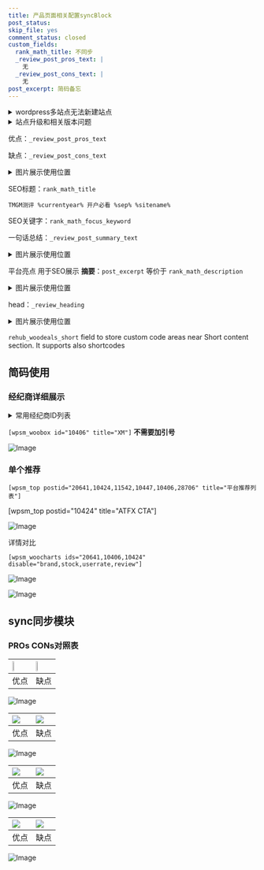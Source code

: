 ```yaml
---
title: 产品页面相关配置syncBlock
post_status: 
skip_file: yes
comment_status: closed
custom_fields:
  rank_math_title: 不同步
  _review_post_pros_text: |
    无
  _review_post_cons_text: |
    无
post_excerpt: 简码备忘
---
```

<details><summary>wordpress多站点无法新建站点</summary>

<li>和报错需要清理cookies一样的原因</li>
<li>wp-config.php里面<code>define( 'SUBDOMAIN_INSTALL', false );//子域名安装</code></li>
<li>新建子站点是用<code>define( 'SUBDOMAIN_INSTALL', true);//子域名安装</code> 完成以后，改成<code>false</code></li>
</details>

<details><summary>站点升级和相关版本问题</summary>

<p>wordpress：5.9.9
woocommerce：7.5.1
出现问题的地方：主题选项里面>><strong>Product layout >>compact style</strong></p>
<p>如何出现没有用过的字段 导致无法保存。先导出配置 然后进行修改，后面再次恢复即可。</p>
<p>出现部分字段无法显示时，需要返回默认布局后，对产品进行保存就好了。</p>
<p></p>
</details>

优点：`_review_post_pros_text`

缺点：`_review_post_cons_text`

<details><summary>图片展示使用位置</summary>

<img src="https://prod-files-secure.s3.us-west-2.amazonaws.com/39ed1227-6d7d-4570-be36-9ccd4a2c4241/f51d3d83-55d4-4bdf-9604-f37ec77ab556/Untitled.png?X-Amz-Algorithm=AWS4-HMAC-SHA256&X-Amz-Content-Sha256=UNSIGNED-PAYLOAD&X-Amz-Credential=ASIAZI2LB4662RZEVR6Y%2F20250224%2Fus-west-2%2Fs3%2Faws4_request&X-Amz-Date=20250224T105520Z&X-Amz-Expires=3600&X-Amz-Security-Token=IQoJb3JpZ2luX2VjEPL%2F%2F%2F%2F%2F%2F%2F%2F%2F%2FwEaCXVzLXdlc3QtMiJGMEQCIBJkgP4E%2BSFckSyiXi1%2F0pM8wjgceHEPqmqDXI9tX%2FOLAiARbuZo9FwCEovo7XHU4Y3Xx79s3Vscoow4fOALrRKkZyr%2FAwgrEAAaDDYzNzQyMzE4MzgwNSIMNzzfwHUsjVG0ebVOKtwDSOMIcwSuGi%2Fjz%2B401oftQ%2F4U7qa4px7sOSXx3jxQC0ecSO6asC3WSXqg%2B5%2BNAnmMasLMxo0D1bBUmRV2SfYbECY%2BTG%2BUQL6EOZDJCfMi9z3IoM%2BURk27bBxJSAFIA1ADabwrrF5q0I2T5nK3Lh4nHsdHRjciyLmbwEytWFr62gnOorPRdoWqq7a80djsK0sJ%2F4kzqMz08GtBzEuu5WyOuv16vEZ8UPqhF9fJmbw9xhb%2BU7RWW4YvbtakYdCpqX61UMzNeSIPmCtuZ7AQC5tk0EP2D1e%2F4jg2atZRgYfbaQqsCJQhXU5FdTzUzgYeQ7yVouXH5Iy23fIOtIGlILDAwZoxGFO7aHbdBQC9cQkR6nE9vqYSZ0cNAB%2Fcg6xv%2FjFNkLmC7PGVnd5WQmMBgRK%2Frd9kw8mxHZdCzo7B2ABFyGvdzMTcdDEEMDXClS8EVFn4eTr5aetgYULybIirFasEFLEeDlt%2F2%2FE6RZ9f%2B7VlqivQGxX9H9d%2FnOHETD84b2uG4f29ZxcRw%2F%2FokpkYGcVzLRoggqNLSkMzQhdB2QPP%2BSR0Aje7JlDuVFdO9u6VU0Nld7s0Qwx%2FBE%2Fw2Ye1Apo98Bejgxtcxndj8mgj%2FJKMewyJmnAR9pyNRqWDGewwyorxvQY6pgGUipWvM0tYpYQCXEANtYnom0NZqKBRGf49T8p0oZRiOcSMQGICZjsV75R3CxYqSLRNyxSp7rSYDnFgwhqjhwYz2ATeVS7zBxBNgr7%2Fhdqr8HUnaFiBtQoq65SA6iRFxoye%2FyOo9m6cvsPM0Es8N7FRd%2FBxB1vCe3x2YyWeu6RG2bN9EMTPyERLa1NaTK1Cxqq5SeoPTpM03XSO8j5J5lu44SG7VwWE&X-Amz-Signature=8365b12478311f3d6bc4a4420036e4d721c4be3b408459c818d5bf336cf76e48&X-Amz-SignedHeaders=host&x-id=GetObject" alt="Image">
</details>

SEO标题：`rank_math_title`

`TMGM测评 %currentyear% 开户必看 %sep% %sitename%`

SEO关键字：`rank_math_focus_keyword`

一句话总结：`_review_post_summary_text`

<details><summary>图片展示使用位置</summary>

<img src="https://prod-files-secure.s3.us-west-2.amazonaws.com/39ed1227-6d7d-4570-be36-9ccd4a2c4241/4b96a922-296c-4f4e-8630-d1c870cbce01/Untitled.png?X-Amz-Algorithm=AWS4-HMAC-SHA256&X-Amz-Content-Sha256=UNSIGNED-PAYLOAD&X-Amz-Credential=ASIAZI2LB466UXAJWO4C%2F20250224%2Fus-west-2%2Fs3%2Faws4_request&X-Amz-Date=20250224T105520Z&X-Amz-Expires=3600&X-Amz-Security-Token=IQoJb3JpZ2luX2VjEPL%2F%2F%2F%2F%2F%2F%2F%2F%2F%2FwEaCXVzLXdlc3QtMiJGMEQCIBzdB123Monwlq9D0SXPaOHwnn9TU75Ia0Bqm7QsrVgHAiAl5y6420sJWLLRGgg4kl0ZiM0xphGyrMYbK173pFX82yr%2FAwgrEAAaDDYzNzQyMzE4MzgwNSIMV2HLoZ0DmR7L5KlFKtwDEQzynXkcWGOYOtALehJhTQ5bf%2Fv%2BSyvt%2BrnXpSTSIlJgvXX4HRJppEm4twYzVzcWmIW3GXczSNlKnRAov6EbN9LHnIgpaB32jzcIQFtLgatqmCypenyvFYvF7C0cnNDbSkJzsBBPDdVkNw98UhT%2F%2FHf7h8nMkwebuSIv6dWqYbDDEl7u9BcfOzeOoAH2dXYWrSmzgGjCU2BquuABkDGW9Huza6w5cOPZ88mXZ5fh%2FQEdGeTOPTmPDnGtaLYg%2BPamqDr0GR3%2Bpq%2BjnCSvRXvR9%2FzkrUlp59JxPGICP%2B%2B5YJ2RacxaVYUqulJVqcL8K99oswBsuelvvhtLPCYEf15bYP%2BmFLqOYNH3ENUFDDvldd9lBm3B%2F%2F3bEFetg2VHMXDqXdb%2FdjAoNe8Tx33Hoh2EonJqE2k40n9wb1vY3%2FcsBT7HcsNpW4uFJXRQSiwUMsCZdPcHSaJZwQBiZJ7PQCjn2K%2FDmoNxqslmggigUilpz68QASHoF%2BtFbhcaYl0kQWRWbkgRf5LNx6JJbdD9aet2QV6yCugDaEZEC7k7Ren%2BYsKsR9jBTCr8twdVV6ALBhtRqsvHJ3kIKPv747yC7jI9h11I1axxULJE6izu8F%2F1X6A3A6Z5V7IJOAjqMfAw3orxvQY6pgGuhXLk9YIhEdFWwmz8Lvg%2FwWgtgGHqompWrRPolCIw0RUJ%2FidAP1W48%2Ban7KysO6RFhYt1oIY26pcGtzjXEfiuuVI0XBBCUGFh0%2By0DU0VKax0qM7fBIvqw%2BNjeA39IXEU%2B97ZrQkSR9aInNUTGt65tpJSQD6921RM3RQC52Ee10ORf9cyQXIKsW%2BwGbF22w4ACH0U4OkctKBjRqfKK5TaL%2B92Myf3&X-Amz-Signature=e3942b3aee06fae3841dbc1934f2b2853aadda6f07fdc6906a1cf6f367b78419&X-Amz-SignedHeaders=host&x-id=GetObject" alt="Image">
</details>

平台亮点 用于SEO展示 **摘要**：`post_excerpt`  等价于 `rank_math_description`

<details><summary>图片展示使用位置</summary>

<img src="https://prod-files-secure.s3.us-west-2.amazonaws.com/39ed1227-6d7d-4570-be36-9ccd4a2c4241/1ee11f63-b60a-4dfe-a7a7-d58ff23b5d88/Untitled.png?X-Amz-Algorithm=AWS4-HMAC-SHA256&X-Amz-Content-Sha256=UNSIGNED-PAYLOAD&X-Amz-Credential=ASIAZI2LB466TPJJZDFU%2F20250224%2Fus-west-2%2Fs3%2Faws4_request&X-Amz-Date=20250224T105522Z&X-Amz-Expires=3600&X-Amz-Security-Token=IQoJb3JpZ2luX2VjEPL%2F%2F%2F%2F%2F%2F%2F%2F%2F%2FwEaCXVzLXdlc3QtMiJHMEUCIHGnZTJpT3mZHVyeSVJ0A0lhEAC739Akdhzb22Ud1Et8AiEAzMPaWSMRi%2Fe5quKPxFprDFP6x0ou0PyPmkQA29NSKtwq%2FwMIKxAAGgw2Mzc0MjMxODM4MDUiDJU9OnzqQ3Gr0oHdiCrcA%2FAOSoBAEX7pi%2BH6X5hQJKPrCQ5lU0KxsyFox6NNs7%2FgYlk6DYdlKVziJKH%2BZ01ikdhSTCa9h9%2By7SBYL0lcqT6oNtaGL%2BPd%2BHPq8OZZSf4e6c0PmHWudIQTVLQZ77rE8c%2B8unYmfRuBxU0pMx8nBk7ivd1cPd3%2FQhykZDUGrRKRC6cwAHu88n1J1oeuQ78RcPsDTX1OUm9JCpjy%2F29qae60%2FKoA7wQczTbeBf7RsatV7wtvq71%2B3Jc1UXhKa%2F%2F50FQMCrnajGWjHiuj%2BrLgjNlc75hEZ6L0H5V80iMsTzusbdjrS%2FEc29KTCxRUTlWaPQwORcTDr8zJM5ddmcjCuJmOCdMWoDF0l88xe2CFg38LPt4jum1FoQQZZRMwQzMav%2BQmyz9%2BnH9p3oS7Hcv4xXxkXif9zliq4RgY3bN0%2BoGZm%2F6U0BULJG6xZ4CA8WJ4MH%2FbOA8hrjMjSvcC4kucHE4Pcxm9I4SQZgFodAMjp2BH76PucBcPZhnkJMOesTTnth2%2FM35CKh8vcuE3Ux%2Fq1bTSNBDg9sUCaGGvb9f%2FAIi6Tkxmi5%2FHbz5%2BQdify1gzogMfJCKNrOOmI7JrD1ulRsNKntswZYI4NNErTtKC0TZiz2gdaUhkrhnIY4I3MMCL8b0GOqUBxgmB6MGu7x6sqqDyH%2F8lcZgqWGPZzreQcxPsmZirQ3aYFZP9C%2BXL5%2FEes33hUdD8xGzRZ%2FR2D%2BDQH4Uh8a3zT5Mo4Mxu0gMZ%2BmBhvJ2kxKP%2B3FHcdkEhmhLXcPMi4xK7nRMw%2F16syDPCSH40RpNIXxYsGKcxNTbpC8x%2B3bBxFYkMJ9tWq25c%2BBXhBH8UfHFRmayAeFnNasYLmrC%2BWRM8ISj000z6&X-Amz-Signature=939267380fa98b1dae75b3425b42e111b11bdd91da929b8d194d9b71f78ecf44&X-Amz-SignedHeaders=host&x-id=GetObject" alt="Image">
<img src="https://prod-files-secure.s3.us-west-2.amazonaws.com/39ed1227-6d7d-4570-be36-9ccd4a2c4241/ad4118b5-78d8-4fbe-801e-3b29b5d99c01/Untitled.png?X-Amz-Algorithm=AWS4-HMAC-SHA256&X-Amz-Content-Sha256=UNSIGNED-PAYLOAD&X-Amz-Credential=ASIAZI2LB466TPJJZDFU%2F20250224%2Fus-west-2%2Fs3%2Faws4_request&X-Amz-Date=20250224T105522Z&X-Amz-Expires=3600&X-Amz-Security-Token=IQoJb3JpZ2luX2VjEPL%2F%2F%2F%2F%2F%2F%2F%2F%2F%2FwEaCXVzLXdlc3QtMiJHMEUCIHGnZTJpT3mZHVyeSVJ0A0lhEAC739Akdhzb22Ud1Et8AiEAzMPaWSMRi%2Fe5quKPxFprDFP6x0ou0PyPmkQA29NSKtwq%2FwMIKxAAGgw2Mzc0MjMxODM4MDUiDJU9OnzqQ3Gr0oHdiCrcA%2FAOSoBAEX7pi%2BH6X5hQJKPrCQ5lU0KxsyFox6NNs7%2FgYlk6DYdlKVziJKH%2BZ01ikdhSTCa9h9%2By7SBYL0lcqT6oNtaGL%2BPd%2BHPq8OZZSf4e6c0PmHWudIQTVLQZ77rE8c%2B8unYmfRuBxU0pMx8nBk7ivd1cPd3%2FQhykZDUGrRKRC6cwAHu88n1J1oeuQ78RcPsDTX1OUm9JCpjy%2F29qae60%2FKoA7wQczTbeBf7RsatV7wtvq71%2B3Jc1UXhKa%2F%2F50FQMCrnajGWjHiuj%2BrLgjNlc75hEZ6L0H5V80iMsTzusbdjrS%2FEc29KTCxRUTlWaPQwORcTDr8zJM5ddmcjCuJmOCdMWoDF0l88xe2CFg38LPt4jum1FoQQZZRMwQzMav%2BQmyz9%2BnH9p3oS7Hcv4xXxkXif9zliq4RgY3bN0%2BoGZm%2F6U0BULJG6xZ4CA8WJ4MH%2FbOA8hrjMjSvcC4kucHE4Pcxm9I4SQZgFodAMjp2BH76PucBcPZhnkJMOesTTnth2%2FM35CKh8vcuE3Ux%2Fq1bTSNBDg9sUCaGGvb9f%2FAIi6Tkxmi5%2FHbz5%2BQdify1gzogMfJCKNrOOmI7JrD1ulRsNKntswZYI4NNErTtKC0TZiz2gdaUhkrhnIY4I3MMCL8b0GOqUBxgmB6MGu7x6sqqDyH%2F8lcZgqWGPZzreQcxPsmZirQ3aYFZP9C%2BXL5%2FEes33hUdD8xGzRZ%2FR2D%2BDQH4Uh8a3zT5Mo4Mxu0gMZ%2BmBhvJ2kxKP%2B3FHcdkEhmhLXcPMi4xK7nRMw%2F16syDPCSH40RpNIXxYsGKcxNTbpC8x%2B3bBxFYkMJ9tWq25c%2BBXhBH8UfHFRmayAeFnNasYLmrC%2BWRM8ISj000z6&X-Amz-Signature=5c2ef9dd8ddff456605cd252d63a68f25bab883987505ea8d4a9c5400c909aaf&X-Amz-SignedHeaders=host&x-id=GetObject" alt="Image">
<img src="https://prod-files-secure.s3.us-west-2.amazonaws.com/39ed1227-6d7d-4570-be36-9ccd4a2c4241/a38cf7c9-a79c-4b64-9e94-13589fe0758b/Untitled.png?X-Amz-Algorithm=AWS4-HMAC-SHA256&X-Amz-Content-Sha256=UNSIGNED-PAYLOAD&X-Amz-Credential=ASIAZI2LB466TPJJZDFU%2F20250224%2Fus-west-2%2Fs3%2Faws4_request&X-Amz-Date=20250224T105522Z&X-Amz-Expires=3600&X-Amz-Security-Token=IQoJb3JpZ2luX2VjEPL%2F%2F%2F%2F%2F%2F%2F%2F%2F%2FwEaCXVzLXdlc3QtMiJHMEUCIHGnZTJpT3mZHVyeSVJ0A0lhEAC739Akdhzb22Ud1Et8AiEAzMPaWSMRi%2Fe5quKPxFprDFP6x0ou0PyPmkQA29NSKtwq%2FwMIKxAAGgw2Mzc0MjMxODM4MDUiDJU9OnzqQ3Gr0oHdiCrcA%2FAOSoBAEX7pi%2BH6X5hQJKPrCQ5lU0KxsyFox6NNs7%2FgYlk6DYdlKVziJKH%2BZ01ikdhSTCa9h9%2By7SBYL0lcqT6oNtaGL%2BPd%2BHPq8OZZSf4e6c0PmHWudIQTVLQZ77rE8c%2B8unYmfRuBxU0pMx8nBk7ivd1cPd3%2FQhykZDUGrRKRC6cwAHu88n1J1oeuQ78RcPsDTX1OUm9JCpjy%2F29qae60%2FKoA7wQczTbeBf7RsatV7wtvq71%2B3Jc1UXhKa%2F%2F50FQMCrnajGWjHiuj%2BrLgjNlc75hEZ6L0H5V80iMsTzusbdjrS%2FEc29KTCxRUTlWaPQwORcTDr8zJM5ddmcjCuJmOCdMWoDF0l88xe2CFg38LPt4jum1FoQQZZRMwQzMav%2BQmyz9%2BnH9p3oS7Hcv4xXxkXif9zliq4RgY3bN0%2BoGZm%2F6U0BULJG6xZ4CA8WJ4MH%2FbOA8hrjMjSvcC4kucHE4Pcxm9I4SQZgFodAMjp2BH76PucBcPZhnkJMOesTTnth2%2FM35CKh8vcuE3Ux%2Fq1bTSNBDg9sUCaGGvb9f%2FAIi6Tkxmi5%2FHbz5%2BQdify1gzogMfJCKNrOOmI7JrD1ulRsNKntswZYI4NNErTtKC0TZiz2gdaUhkrhnIY4I3MMCL8b0GOqUBxgmB6MGu7x6sqqDyH%2F8lcZgqWGPZzreQcxPsmZirQ3aYFZP9C%2BXL5%2FEes33hUdD8xGzRZ%2FR2D%2BDQH4Uh8a3zT5Mo4Mxu0gMZ%2BmBhvJ2kxKP%2B3FHcdkEhmhLXcPMi4xK7nRMw%2F16syDPCSH40RpNIXxYsGKcxNTbpC8x%2B3bBxFYkMJ9tWq25c%2BBXhBH8UfHFRmayAeFnNasYLmrC%2BWRM8ISj000z6&X-Amz-Signature=2691af415b7470df486cf4051918e2afc6639dbb5af5b4774617f747c493956c&X-Amz-SignedHeaders=host&x-id=GetObject" alt="Image">
<img src="https://prod-files-secure.s3.us-west-2.amazonaws.com/39ed1227-6d7d-4570-be36-9ccd4a2c4241/7da6fc1e-d2ac-42ae-8c75-cb5749aa18f6/Untitled.png?X-Amz-Algorithm=AWS4-HMAC-SHA256&X-Amz-Content-Sha256=UNSIGNED-PAYLOAD&X-Amz-Credential=ASIAZI2LB466TPJJZDFU%2F20250224%2Fus-west-2%2Fs3%2Faws4_request&X-Amz-Date=20250224T105522Z&X-Amz-Expires=3600&X-Amz-Security-Token=IQoJb3JpZ2luX2VjEPL%2F%2F%2F%2F%2F%2F%2F%2F%2F%2FwEaCXVzLXdlc3QtMiJHMEUCIHGnZTJpT3mZHVyeSVJ0A0lhEAC739Akdhzb22Ud1Et8AiEAzMPaWSMRi%2Fe5quKPxFprDFP6x0ou0PyPmkQA29NSKtwq%2FwMIKxAAGgw2Mzc0MjMxODM4MDUiDJU9OnzqQ3Gr0oHdiCrcA%2FAOSoBAEX7pi%2BH6X5hQJKPrCQ5lU0KxsyFox6NNs7%2FgYlk6DYdlKVziJKH%2BZ01ikdhSTCa9h9%2By7SBYL0lcqT6oNtaGL%2BPd%2BHPq8OZZSf4e6c0PmHWudIQTVLQZ77rE8c%2B8unYmfRuBxU0pMx8nBk7ivd1cPd3%2FQhykZDUGrRKRC6cwAHu88n1J1oeuQ78RcPsDTX1OUm9JCpjy%2F29qae60%2FKoA7wQczTbeBf7RsatV7wtvq71%2B3Jc1UXhKa%2F%2F50FQMCrnajGWjHiuj%2BrLgjNlc75hEZ6L0H5V80iMsTzusbdjrS%2FEc29KTCxRUTlWaPQwORcTDr8zJM5ddmcjCuJmOCdMWoDF0l88xe2CFg38LPt4jum1FoQQZZRMwQzMav%2BQmyz9%2BnH9p3oS7Hcv4xXxkXif9zliq4RgY3bN0%2BoGZm%2F6U0BULJG6xZ4CA8WJ4MH%2FbOA8hrjMjSvcC4kucHE4Pcxm9I4SQZgFodAMjp2BH76PucBcPZhnkJMOesTTnth2%2FM35CKh8vcuE3Ux%2Fq1bTSNBDg9sUCaGGvb9f%2FAIi6Tkxmi5%2FHbz5%2BQdify1gzogMfJCKNrOOmI7JrD1ulRsNKntswZYI4NNErTtKC0TZiz2gdaUhkrhnIY4I3MMCL8b0GOqUBxgmB6MGu7x6sqqDyH%2F8lcZgqWGPZzreQcxPsmZirQ3aYFZP9C%2BXL5%2FEes33hUdD8xGzRZ%2FR2D%2BDQH4Uh8a3zT5Mo4Mxu0gMZ%2BmBhvJ2kxKP%2B3FHcdkEhmhLXcPMi4xK7nRMw%2F16syDPCSH40RpNIXxYsGKcxNTbpC8x%2B3bBxFYkMJ9tWq25c%2BBXhBH8UfHFRmayAeFnNasYLmrC%2BWRM8ISj000z6&X-Amz-Signature=e2050d9fe313defc2bad0bb453d817fdcd589d8ac44f44078464e5948050bee1&X-Amz-SignedHeaders=host&x-id=GetObject" alt="Image">
<img src="https://prod-files-secure.s3.us-west-2.amazonaws.com/39ed1227-6d7d-4570-be36-9ccd4a2c4241/7e97f40a-eaee-47f5-b2f9-475f96808fa7/Untitled.png?X-Amz-Algorithm=AWS4-HMAC-SHA256&X-Amz-Content-Sha256=UNSIGNED-PAYLOAD&X-Amz-Credential=ASIAZI2LB466TPJJZDFU%2F20250224%2Fus-west-2%2Fs3%2Faws4_request&X-Amz-Date=20250224T105522Z&X-Amz-Expires=3600&X-Amz-Security-Token=IQoJb3JpZ2luX2VjEPL%2F%2F%2F%2F%2F%2F%2F%2F%2F%2FwEaCXVzLXdlc3QtMiJHMEUCIHGnZTJpT3mZHVyeSVJ0A0lhEAC739Akdhzb22Ud1Et8AiEAzMPaWSMRi%2Fe5quKPxFprDFP6x0ou0PyPmkQA29NSKtwq%2FwMIKxAAGgw2Mzc0MjMxODM4MDUiDJU9OnzqQ3Gr0oHdiCrcA%2FAOSoBAEX7pi%2BH6X5hQJKPrCQ5lU0KxsyFox6NNs7%2FgYlk6DYdlKVziJKH%2BZ01ikdhSTCa9h9%2By7SBYL0lcqT6oNtaGL%2BPd%2BHPq8OZZSf4e6c0PmHWudIQTVLQZ77rE8c%2B8unYmfRuBxU0pMx8nBk7ivd1cPd3%2FQhykZDUGrRKRC6cwAHu88n1J1oeuQ78RcPsDTX1OUm9JCpjy%2F29qae60%2FKoA7wQczTbeBf7RsatV7wtvq71%2B3Jc1UXhKa%2F%2F50FQMCrnajGWjHiuj%2BrLgjNlc75hEZ6L0H5V80iMsTzusbdjrS%2FEc29KTCxRUTlWaPQwORcTDr8zJM5ddmcjCuJmOCdMWoDF0l88xe2CFg38LPt4jum1FoQQZZRMwQzMav%2BQmyz9%2BnH9p3oS7Hcv4xXxkXif9zliq4RgY3bN0%2BoGZm%2F6U0BULJG6xZ4CA8WJ4MH%2FbOA8hrjMjSvcC4kucHE4Pcxm9I4SQZgFodAMjp2BH76PucBcPZhnkJMOesTTnth2%2FM35CKh8vcuE3Ux%2Fq1bTSNBDg9sUCaGGvb9f%2FAIi6Tkxmi5%2FHbz5%2BQdify1gzogMfJCKNrOOmI7JrD1ulRsNKntswZYI4NNErTtKC0TZiz2gdaUhkrhnIY4I3MMCL8b0GOqUBxgmB6MGu7x6sqqDyH%2F8lcZgqWGPZzreQcxPsmZirQ3aYFZP9C%2BXL5%2FEes33hUdD8xGzRZ%2FR2D%2BDQH4Uh8a3zT5Mo4Mxu0gMZ%2BmBhvJ2kxKP%2B3FHcdkEhmhLXcPMi4xK7nRMw%2F16syDPCSH40RpNIXxYsGKcxNTbpC8x%2B3bBxFYkMJ9tWq25c%2BBXhBH8UfHFRmayAeFnNasYLmrC%2BWRM8ISj000z6&X-Amz-Signature=ef4e34dd1a5eb9c03785af377fe680e1e81da253faa4e20568f83200c0c06b8f&X-Amz-SignedHeaders=host&x-id=GetObject" alt="Image">
</details>

head：`_review_heading`

<details><summary>图片展示使用位置</summary>

<img src="https://prod-files-secure.s3.us-west-2.amazonaws.com/39ed1227-6d7d-4570-be36-9ccd4a2c4241/3a4650ad-9887-415c-889a-edd51fa54f27/Untitled.png?X-Amz-Algorithm=AWS4-HMAC-SHA256&X-Amz-Content-Sha256=UNSIGNED-PAYLOAD&X-Amz-Credential=ASIAZI2LB466YRZK6T4S%2F20250224%2Fus-west-2%2Fs3%2Faws4_request&X-Amz-Date=20250224T105523Z&X-Amz-Expires=3600&X-Amz-Security-Token=IQoJb3JpZ2luX2VjEPL%2F%2F%2F%2F%2F%2F%2F%2F%2F%2FwEaCXVzLXdlc3QtMiJHMEUCIQCqWM7I0kphUP6sheeP1uYTv0STbTySBYVpjty8QZxFOwIgLKBId5U8IS92DKgu8P4byRsdsbwb7YxRVuzWlTsu%2FM8q%2FwMIKxAAGgw2Mzc0MjMxODM4MDUiDOtkCnJoQ90yooSNIircA7IkqtSDMAyChwLAAjUqlWsw9wMyu%2BBberUFvmN%2BnYQyc4AnmZl3J6Qu%2F7trQ5IPUTu7865p%2BjVsfRUuF%2Btz7nRS3dqMr3sJFpIbTrkyunZ0JMIjaQulhXhYNpleiwsbYixGq81ZpL%2FTTCy0nNIXUMO8UzDY0PhXKabY0t46KBTXXa4fFCQsCHYgsOS94BLLRMK4wxLkSnhrGyW2K5J7H4R6r%2F42p%2FRQT4NhSNMGC1cksdehGJBhhTVyRnmifN%2F%2BguOdV2%2Bu1ORVXiiBWI%2Bnx%2FkphEhSSRHmQHmsidaojnsapPUtEmJzc4brycQen9hTvTGq0Hj5Mm4t5etV0FwSnnEWFkqScGWLcOb0pAHx1%2FLpb5%2BOB%2B6oBC4HyFQyRcQe1UrhxD%2B04a37fMx%2BuZ3%2Bcscdta%2FzDi7scjt0NT%2FsV89ehrX%2BotRtWT%2Fsc6b2OwumDTAyNo44bVxrywdws5YvZS57K9PMKvgr8utyvC4YnAeTK38Ee2YAFGvZV7OkO%2Fe7FGMsXLZRBAX26LItE06axBjUBd2bKTFeVQ4p49RKm3rf3bks0C%2BcJn6QpZ9MnUVTBbaw2DFybr%2FTgwfSe0xoDNjFKEhRG2XwgGcUE0oQZr1PhzFr%2FYy4HJzrglPBML2K8b0GOqUBCt7O4cKL7YvO4uMQAfq7F3ikEogNeYj17OovnOzj4D4sytgiRoV5nmnkws1pZ%2FT%2FMUTf5az%2BHuQTO6QoXylJGLdYQ9fNKeYbH93YzC2Qh4vVvg6vMlmy2RWwr4EKzisj42B5RndJwvpdiNDunMQkKBLC6LtmjbIb7mqAmmLiZ386Ok4s6owH5rPhHLfXSwqBOctnxTUSkwoKMxqeqQfYAl5Zu1hZ&X-Amz-Signature=c46555b0d41eb22d553a7da47226a76fb0d16b2d3c5066d1911d9717df5ab370&X-Amz-SignedHeaders=host&x-id=GetObject" alt="Image">
</details>

`rehub_woodeals_short`	field to store custom code areas near Short content section. It supports also shortcodes



## 简码使用

### 经纪商详细展示

<details><summary>常用经纪商ID列表</summary>

<pre><code class="php">嘉盛 ===> 20641  [wpsm_woobox id="20641" title="嘉盛"]
易信easymarkets ===> 11542  [wpsm_woobox id="11542" title="易信easymarkets"]
ATFX外汇 ===> 10424  [wpsm_woobox id="10424" title="ATFX"]
XM ===> 10406  [wpsm_woobox id="10406" title="XM"]
TMGM ===> 29622  [wpsm_woobox id="29622" title="TMGM"]
HYCM ===> 10447  [wpsm_woobox id="10447" title="HYCM"]
fpmarkets澳福外汇 ===> 20639  [wpsm_woobox id="20639" title="fpmarkets澳福外汇"]</code></pre>
</details>

`[wpsm_woobox id="10406" title="XM"]` **不需要加引号**

![Image](https://prod-files-secure.s3.us-west-2.amazonaws.com/39ed1227-6d7d-4570-be36-9ccd4a2c4241/4f898f9d-0fa7-4e43-acd3-ac6bc7be575a/Untitled.png?X-Amz-Algorithm=AWS4-HMAC-SHA256&X-Amz-Content-Sha256=UNSIGNED-PAYLOAD&X-Amz-Credential=ASIAZI2LB4666NLXZ6CQ%2F20250224%2Fus-west-2%2Fs3%2Faws4_request&X-Amz-Date=20250224T105519Z&X-Amz-Expires=3600&X-Amz-Security-Token=IQoJb3JpZ2luX2VjEPL%2F%2F%2F%2F%2F%2F%2F%2F%2F%2FwEaCXVzLXdlc3QtMiJGMEQCIEB12pOClY7wEd6tzQv6kqSdCq5td3mC1m6x18jSAj3hAiAga630NRgOlqD4%2B0sVfOyNo2eNMl9VfIJRPCvT0qRiWyr%2FAwgrEAAaDDYzNzQyMzE4MzgwNSIMWPEujMvNDwAvyghgKtwDfVImK10GNZnDlyOcCk79qw3w4V%2Fyw0LFXe%2Ftnlspoby3wi4Sl6DRRyXa4yRY4qdl4Gna995uVKn60k5sQTBudPS9BI8Hcai22WU4v6y2B08rFSPDvGjVaXzEkW%2Be3Plwn6NqjXQfujGAiLG2DlLf7z5mvxosQ5k7iK4AJ4RwGM8dvJYBWguVLaS4ZTqv%2BkhP5n7nvNZS13Q5FpcuT9NnoO8OW8e%2Beo3YmA541WoUJ3nhPenQNt7jpTk66LxTICin9kKWvAa0p7gHu0vmmrRqAogjR7b54JniMyI2t1vbvu20tDx6qqtiCyrvs%2FjY9myvhaqiLmlhjy3DnJBBfZliWvxSVXvQO2DRpVYwseOytXkzZP5M7JEDEGsDJNBmCxGbsEmmWIAA6hbgnirGEDwmsqk6%2B5gd6kHEp8J0ag1FyHjVWUkov%2BDlmSFVpq1jP5i8QBNhjHrzF02FbZjTpbJZ9%2FexYjO8U72Sro059ABz%2B4F9T2MMxlIZ0K28bYxnvWrhJ6cHGpfjNynhuXvjjZEnZ51MSIddRwzfV129IlWMgcDH4DZ6EiUx9tkjoGkwcSZbZT3ZQHV%2FhCtcRXl3%2FQxvQHGAhmGl5yAfhtGRapAy9%2FdNa9EP%2Fp37hcm2Kacw8orxvQY6pgHy9%2Fzd7a6nRIUKL8dS7AVQJFu0ucqeAPOYrU0vdqoqtrYoTWNLtxStIAUpvitRZo7oyziGg%2FleV6HKl7Dbww2yuDVDnciwOTXsKiGuZTGdRjFPPbOOgJo7iz4P1wYDYX6rLqM0e6nwzBUKE735MW46xQkbYY6LwxjGAlWIaGvkjj1UV%2BQTWLklRuAvQ7Sf%2FRoL0lfWJ%2F8pyns%2Fy%2F369zFmN9IulDPG&X-Amz-Signature=f7361695a69544ea84d538c7638ff8eab802bcd17c8044da6b7f2107c7377f01&X-Amz-SignedHeaders=host&x-id=GetObject)

### 单个推荐
`[wpsm_top postid="20641,10424,11542,10447,10406,28706" title="平台推荐列表"]`

[wpsm_top postid="10424" title="ATFX CTA"]

![Image](https://prod-files-secure.s3.us-west-2.amazonaws.com/39ed1227-6d7d-4570-be36-9ccd4a2c4241/5ac620dc-51a8-48b6-b55d-91f47299193c/Untitled.png?X-Amz-Algorithm=AWS4-HMAC-SHA256&X-Amz-Content-Sha256=UNSIGNED-PAYLOAD&X-Amz-Credential=ASIAZI2LB4666NLXZ6CQ%2F20250224%2Fus-west-2%2Fs3%2Faws4_request&X-Amz-Date=20250224T105519Z&X-Amz-Expires=3600&X-Amz-Security-Token=IQoJb3JpZ2luX2VjEPL%2F%2F%2F%2F%2F%2F%2F%2F%2F%2FwEaCXVzLXdlc3QtMiJGMEQCIEB12pOClY7wEd6tzQv6kqSdCq5td3mC1m6x18jSAj3hAiAga630NRgOlqD4%2B0sVfOyNo2eNMl9VfIJRPCvT0qRiWyr%2FAwgrEAAaDDYzNzQyMzE4MzgwNSIMWPEujMvNDwAvyghgKtwDfVImK10GNZnDlyOcCk79qw3w4V%2Fyw0LFXe%2Ftnlspoby3wi4Sl6DRRyXa4yRY4qdl4Gna995uVKn60k5sQTBudPS9BI8Hcai22WU4v6y2B08rFSPDvGjVaXzEkW%2Be3Plwn6NqjXQfujGAiLG2DlLf7z5mvxosQ5k7iK4AJ4RwGM8dvJYBWguVLaS4ZTqv%2BkhP5n7nvNZS13Q5FpcuT9NnoO8OW8e%2Beo3YmA541WoUJ3nhPenQNt7jpTk66LxTICin9kKWvAa0p7gHu0vmmrRqAogjR7b54JniMyI2t1vbvu20tDx6qqtiCyrvs%2FjY9myvhaqiLmlhjy3DnJBBfZliWvxSVXvQO2DRpVYwseOytXkzZP5M7JEDEGsDJNBmCxGbsEmmWIAA6hbgnirGEDwmsqk6%2B5gd6kHEp8J0ag1FyHjVWUkov%2BDlmSFVpq1jP5i8QBNhjHrzF02FbZjTpbJZ9%2FexYjO8U72Sro059ABz%2B4F9T2MMxlIZ0K28bYxnvWrhJ6cHGpfjNynhuXvjjZEnZ51MSIddRwzfV129IlWMgcDH4DZ6EiUx9tkjoGkwcSZbZT3ZQHV%2FhCtcRXl3%2FQxvQHGAhmGl5yAfhtGRapAy9%2FdNa9EP%2Fp37hcm2Kacw8orxvQY6pgHy9%2Fzd7a6nRIUKL8dS7AVQJFu0ucqeAPOYrU0vdqoqtrYoTWNLtxStIAUpvitRZo7oyziGg%2FleV6HKl7Dbww2yuDVDnciwOTXsKiGuZTGdRjFPPbOOgJo7iz4P1wYDYX6rLqM0e6nwzBUKE735MW46xQkbYY6LwxjGAlWIaGvkjj1UV%2BQTWLklRuAvQ7Sf%2FRoL0lfWJ%2F8pyns%2Fy%2F369zFmN9IulDPG&X-Amz-Signature=bcc5833cd21202d46bcd65eeef2157f947b9cc1506f290a14e5fd5a33a11adad&X-Amz-SignedHeaders=host&x-id=GetObject)

详情对比

`[wpsm_woocharts ids="20641,10406,10424" disable="brand,stock,userrate,review"]`

![Image](https://prod-files-secure.s3.us-west-2.amazonaws.com/39ed1227-6d7d-4570-be36-9ccd4a2c4241/bf3ba45f-b9f3-4295-8aef-b4a495fd25f4/Untitled.png?X-Amz-Algorithm=AWS4-HMAC-SHA256&X-Amz-Content-Sha256=UNSIGNED-PAYLOAD&X-Amz-Credential=ASIAZI2LB4666NLXZ6CQ%2F20250224%2Fus-west-2%2Fs3%2Faws4_request&X-Amz-Date=20250224T105519Z&X-Amz-Expires=3600&X-Amz-Security-Token=IQoJb3JpZ2luX2VjEPL%2F%2F%2F%2F%2F%2F%2F%2F%2F%2FwEaCXVzLXdlc3QtMiJGMEQCIEB12pOClY7wEd6tzQv6kqSdCq5td3mC1m6x18jSAj3hAiAga630NRgOlqD4%2B0sVfOyNo2eNMl9VfIJRPCvT0qRiWyr%2FAwgrEAAaDDYzNzQyMzE4MzgwNSIMWPEujMvNDwAvyghgKtwDfVImK10GNZnDlyOcCk79qw3w4V%2Fyw0LFXe%2Ftnlspoby3wi4Sl6DRRyXa4yRY4qdl4Gna995uVKn60k5sQTBudPS9BI8Hcai22WU4v6y2B08rFSPDvGjVaXzEkW%2Be3Plwn6NqjXQfujGAiLG2DlLf7z5mvxosQ5k7iK4AJ4RwGM8dvJYBWguVLaS4ZTqv%2BkhP5n7nvNZS13Q5FpcuT9NnoO8OW8e%2Beo3YmA541WoUJ3nhPenQNt7jpTk66LxTICin9kKWvAa0p7gHu0vmmrRqAogjR7b54JniMyI2t1vbvu20tDx6qqtiCyrvs%2FjY9myvhaqiLmlhjy3DnJBBfZliWvxSVXvQO2DRpVYwseOytXkzZP5M7JEDEGsDJNBmCxGbsEmmWIAA6hbgnirGEDwmsqk6%2B5gd6kHEp8J0ag1FyHjVWUkov%2BDlmSFVpq1jP5i8QBNhjHrzF02FbZjTpbJZ9%2FexYjO8U72Sro059ABz%2B4F9T2MMxlIZ0K28bYxnvWrhJ6cHGpfjNynhuXvjjZEnZ51MSIddRwzfV129IlWMgcDH4DZ6EiUx9tkjoGkwcSZbZT3ZQHV%2FhCtcRXl3%2FQxvQHGAhmGl5yAfhtGRapAy9%2FdNa9EP%2Fp37hcm2Kacw8orxvQY6pgHy9%2Fzd7a6nRIUKL8dS7AVQJFu0ucqeAPOYrU0vdqoqtrYoTWNLtxStIAUpvitRZo7oyziGg%2FleV6HKl7Dbww2yuDVDnciwOTXsKiGuZTGdRjFPPbOOgJo7iz4P1wYDYX6rLqM0e6nwzBUKE735MW46xQkbYY6LwxjGAlWIaGvkjj1UV%2BQTWLklRuAvQ7Sf%2FRoL0lfWJ%2F8pyns%2Fy%2F369zFmN9IulDPG&X-Amz-Signature=cd254e227d48ec1202579edb9965308697868e1b0c9f36bf2e27185b0b1bc4b0&X-Amz-SignedHeaders=host&x-id=GetObject)

![Image](https://prod-files-secure.s3.us-west-2.amazonaws.com/39ed1227-6d7d-4570-be36-9ccd4a2c4241/30bc56ef-f383-4b48-9768-2ebc9e436ec0/Untitled.png?X-Amz-Algorithm=AWS4-HMAC-SHA256&X-Amz-Content-Sha256=UNSIGNED-PAYLOAD&X-Amz-Credential=ASIAZI2LB4666NLXZ6CQ%2F20250224%2Fus-west-2%2Fs3%2Faws4_request&X-Amz-Date=20250224T105519Z&X-Amz-Expires=3600&X-Amz-Security-Token=IQoJb3JpZ2luX2VjEPL%2F%2F%2F%2F%2F%2F%2F%2F%2F%2FwEaCXVzLXdlc3QtMiJGMEQCIEB12pOClY7wEd6tzQv6kqSdCq5td3mC1m6x18jSAj3hAiAga630NRgOlqD4%2B0sVfOyNo2eNMl9VfIJRPCvT0qRiWyr%2FAwgrEAAaDDYzNzQyMzE4MzgwNSIMWPEujMvNDwAvyghgKtwDfVImK10GNZnDlyOcCk79qw3w4V%2Fyw0LFXe%2Ftnlspoby3wi4Sl6DRRyXa4yRY4qdl4Gna995uVKn60k5sQTBudPS9BI8Hcai22WU4v6y2B08rFSPDvGjVaXzEkW%2Be3Plwn6NqjXQfujGAiLG2DlLf7z5mvxosQ5k7iK4AJ4RwGM8dvJYBWguVLaS4ZTqv%2BkhP5n7nvNZS13Q5FpcuT9NnoO8OW8e%2Beo3YmA541WoUJ3nhPenQNt7jpTk66LxTICin9kKWvAa0p7gHu0vmmrRqAogjR7b54JniMyI2t1vbvu20tDx6qqtiCyrvs%2FjY9myvhaqiLmlhjy3DnJBBfZliWvxSVXvQO2DRpVYwseOytXkzZP5M7JEDEGsDJNBmCxGbsEmmWIAA6hbgnirGEDwmsqk6%2B5gd6kHEp8J0ag1FyHjVWUkov%2BDlmSFVpq1jP5i8QBNhjHrzF02FbZjTpbJZ9%2FexYjO8U72Sro059ABz%2B4F9T2MMxlIZ0K28bYxnvWrhJ6cHGpfjNynhuXvjjZEnZ51MSIddRwzfV129IlWMgcDH4DZ6EiUx9tkjoGkwcSZbZT3ZQHV%2FhCtcRXl3%2FQxvQHGAhmGl5yAfhtGRapAy9%2FdNa9EP%2Fp37hcm2Kacw8orxvQY6pgHy9%2Fzd7a6nRIUKL8dS7AVQJFu0ucqeAPOYrU0vdqoqtrYoTWNLtxStIAUpvitRZo7oyziGg%2FleV6HKl7Dbww2yuDVDnciwOTXsKiGuZTGdRjFPPbOOgJo7iz4P1wYDYX6rLqM0e6nwzBUKE735MW46xQkbYY6LwxjGAlWIaGvkjj1UV%2BQTWLklRuAvQ7Sf%2FRoL0lfWJ%2F8pyns%2Fy%2F369zFmN9IulDPG&X-Amz-Signature=1941ef3bfa5c437b30474988410920c8ba007b86743ad20872a3031fb34e1e7a&X-Amz-SignedHeaders=host&x-id=GetObject)

## sync同步模块

### PROs CONs对照表

| <img src="https://cdn.ifttt.fun/gh/jarlin8/OSS@main/icons/customize/pros.svg" height="auto" width="37.3%"> | <img src="https://cdn.ifttt.fun/gh/jarlin8/OSS@main/icons/customize/cons.svg" height="auto" width="28.8%"> |
| :--- | :--- |
| 优点 | 缺点 |

![Image](https://prod-files-secure.s3.us-west-2.amazonaws.com/39ed1227-6d7d-4570-be36-9ccd4a2c4241/8742b755-dfb5-4004-9a5f-d6e561664bd8/Untitled.png?X-Amz-Algorithm=AWS4-HMAC-SHA256&X-Amz-Content-Sha256=UNSIGNED-PAYLOAD&X-Amz-Credential=ASIAZI2LB4666NLXZ6CQ%2F20250224%2Fus-west-2%2Fs3%2Faws4_request&X-Amz-Date=20250224T105519Z&X-Amz-Expires=3600&X-Amz-Security-Token=IQoJb3JpZ2luX2VjEPL%2F%2F%2F%2F%2F%2F%2F%2F%2F%2FwEaCXVzLXdlc3QtMiJGMEQCIEB12pOClY7wEd6tzQv6kqSdCq5td3mC1m6x18jSAj3hAiAga630NRgOlqD4%2B0sVfOyNo2eNMl9VfIJRPCvT0qRiWyr%2FAwgrEAAaDDYzNzQyMzE4MzgwNSIMWPEujMvNDwAvyghgKtwDfVImK10GNZnDlyOcCk79qw3w4V%2Fyw0LFXe%2Ftnlspoby3wi4Sl6DRRyXa4yRY4qdl4Gna995uVKn60k5sQTBudPS9BI8Hcai22WU4v6y2B08rFSPDvGjVaXzEkW%2Be3Plwn6NqjXQfujGAiLG2DlLf7z5mvxosQ5k7iK4AJ4RwGM8dvJYBWguVLaS4ZTqv%2BkhP5n7nvNZS13Q5FpcuT9NnoO8OW8e%2Beo3YmA541WoUJ3nhPenQNt7jpTk66LxTICin9kKWvAa0p7gHu0vmmrRqAogjR7b54JniMyI2t1vbvu20tDx6qqtiCyrvs%2FjY9myvhaqiLmlhjy3DnJBBfZliWvxSVXvQO2DRpVYwseOytXkzZP5M7JEDEGsDJNBmCxGbsEmmWIAA6hbgnirGEDwmsqk6%2B5gd6kHEp8J0ag1FyHjVWUkov%2BDlmSFVpq1jP5i8QBNhjHrzF02FbZjTpbJZ9%2FexYjO8U72Sro059ABz%2B4F9T2MMxlIZ0K28bYxnvWrhJ6cHGpfjNynhuXvjjZEnZ51MSIddRwzfV129IlWMgcDH4DZ6EiUx9tkjoGkwcSZbZT3ZQHV%2FhCtcRXl3%2FQxvQHGAhmGl5yAfhtGRapAy9%2FdNa9EP%2Fp37hcm2Kacw8orxvQY6pgHy9%2Fzd7a6nRIUKL8dS7AVQJFu0ucqeAPOYrU0vdqoqtrYoTWNLtxStIAUpvitRZo7oyziGg%2FleV6HKl7Dbww2yuDVDnciwOTXsKiGuZTGdRjFPPbOOgJo7iz4P1wYDYX6rLqM0e6nwzBUKE735MW46xQkbYY6LwxjGAlWIaGvkjj1UV%2BQTWLklRuAvQ7Sf%2FRoL0lfWJ%2F8pyns%2Fy%2F369zFmN9IulDPG&X-Amz-Signature=3b0c7623596029137930427caeb6a06983da15e2727945ba5087be84e4639114&X-Amz-SignedHeaders=host&x-id=GetObject)

| <img src="https://cdn.ifttt.fun/gh/jarlin8/OSS@main/icons/customize/pros1.svg" height="auto"> | <img src="https://cdn.ifttt.fun/gh/jarlin8/OSS@main/icons/customize/cons1.svg" height="auto"> |
| :--- | :--- |
| 优点 | 缺点 |

![Image](https://prod-files-secure.s3.us-west-2.amazonaws.com/39ed1227-6d7d-4570-be36-9ccd4a2c4241/806358f8-c9c4-4e17-bb35-c6c76a5397a5/Untitled.png?X-Amz-Algorithm=AWS4-HMAC-SHA256&X-Amz-Content-Sha256=UNSIGNED-PAYLOAD&X-Amz-Credential=ASIAZI2LB4666NLXZ6CQ%2F20250224%2Fus-west-2%2Fs3%2Faws4_request&X-Amz-Date=20250224T105519Z&X-Amz-Expires=3600&X-Amz-Security-Token=IQoJb3JpZ2luX2VjEPL%2F%2F%2F%2F%2F%2F%2F%2F%2F%2FwEaCXVzLXdlc3QtMiJGMEQCIEB12pOClY7wEd6tzQv6kqSdCq5td3mC1m6x18jSAj3hAiAga630NRgOlqD4%2B0sVfOyNo2eNMl9VfIJRPCvT0qRiWyr%2FAwgrEAAaDDYzNzQyMzE4MzgwNSIMWPEujMvNDwAvyghgKtwDfVImK10GNZnDlyOcCk79qw3w4V%2Fyw0LFXe%2Ftnlspoby3wi4Sl6DRRyXa4yRY4qdl4Gna995uVKn60k5sQTBudPS9BI8Hcai22WU4v6y2B08rFSPDvGjVaXzEkW%2Be3Plwn6NqjXQfujGAiLG2DlLf7z5mvxosQ5k7iK4AJ4RwGM8dvJYBWguVLaS4ZTqv%2BkhP5n7nvNZS13Q5FpcuT9NnoO8OW8e%2Beo3YmA541WoUJ3nhPenQNt7jpTk66LxTICin9kKWvAa0p7gHu0vmmrRqAogjR7b54JniMyI2t1vbvu20tDx6qqtiCyrvs%2FjY9myvhaqiLmlhjy3DnJBBfZliWvxSVXvQO2DRpVYwseOytXkzZP5M7JEDEGsDJNBmCxGbsEmmWIAA6hbgnirGEDwmsqk6%2B5gd6kHEp8J0ag1FyHjVWUkov%2BDlmSFVpq1jP5i8QBNhjHrzF02FbZjTpbJZ9%2FexYjO8U72Sro059ABz%2B4F9T2MMxlIZ0K28bYxnvWrhJ6cHGpfjNynhuXvjjZEnZ51MSIddRwzfV129IlWMgcDH4DZ6EiUx9tkjoGkwcSZbZT3ZQHV%2FhCtcRXl3%2FQxvQHGAhmGl5yAfhtGRapAy9%2FdNa9EP%2Fp37hcm2Kacw8orxvQY6pgHy9%2Fzd7a6nRIUKL8dS7AVQJFu0ucqeAPOYrU0vdqoqtrYoTWNLtxStIAUpvitRZo7oyziGg%2FleV6HKl7Dbww2yuDVDnciwOTXsKiGuZTGdRjFPPbOOgJo7iz4P1wYDYX6rLqM0e6nwzBUKE735MW46xQkbYY6LwxjGAlWIaGvkjj1UV%2BQTWLklRuAvQ7Sf%2FRoL0lfWJ%2F8pyns%2Fy%2F369zFmN9IulDPG&X-Amz-Signature=a92261e2e2705ade97d470d4ff82c373a6c87aef271405212774c03a44f11ca0&X-Amz-SignedHeaders=host&x-id=GetObject)

| <img src="https://cdn.ifttt.fun/gh/jarlin8/OSS@main/icons/customize/pros2.svg" height="auto"> | <img src="https://cdn.ifttt.fun/gh/jarlin8/OSS@main/icons/customize/cons2.svg" height="auto"> |
| :--- | :--- |
| 优点 | 缺点 |

![Image](https://prod-files-secure.s3.us-west-2.amazonaws.com/39ed1227-6d7d-4570-be36-9ccd4a2c4241/a9245ec9-70dd-4005-b534-0d54315fc5f3/Untitled.png?X-Amz-Algorithm=AWS4-HMAC-SHA256&X-Amz-Content-Sha256=UNSIGNED-PAYLOAD&X-Amz-Credential=ASIAZI2LB4666NLXZ6CQ%2F20250224%2Fus-west-2%2Fs3%2Faws4_request&X-Amz-Date=20250224T105519Z&X-Amz-Expires=3600&X-Amz-Security-Token=IQoJb3JpZ2luX2VjEPL%2F%2F%2F%2F%2F%2F%2F%2F%2F%2FwEaCXVzLXdlc3QtMiJGMEQCIEB12pOClY7wEd6tzQv6kqSdCq5td3mC1m6x18jSAj3hAiAga630NRgOlqD4%2B0sVfOyNo2eNMl9VfIJRPCvT0qRiWyr%2FAwgrEAAaDDYzNzQyMzE4MzgwNSIMWPEujMvNDwAvyghgKtwDfVImK10GNZnDlyOcCk79qw3w4V%2Fyw0LFXe%2Ftnlspoby3wi4Sl6DRRyXa4yRY4qdl4Gna995uVKn60k5sQTBudPS9BI8Hcai22WU4v6y2B08rFSPDvGjVaXzEkW%2Be3Plwn6NqjXQfujGAiLG2DlLf7z5mvxosQ5k7iK4AJ4RwGM8dvJYBWguVLaS4ZTqv%2BkhP5n7nvNZS13Q5FpcuT9NnoO8OW8e%2Beo3YmA541WoUJ3nhPenQNt7jpTk66LxTICin9kKWvAa0p7gHu0vmmrRqAogjR7b54JniMyI2t1vbvu20tDx6qqtiCyrvs%2FjY9myvhaqiLmlhjy3DnJBBfZliWvxSVXvQO2DRpVYwseOytXkzZP5M7JEDEGsDJNBmCxGbsEmmWIAA6hbgnirGEDwmsqk6%2B5gd6kHEp8J0ag1FyHjVWUkov%2BDlmSFVpq1jP5i8QBNhjHrzF02FbZjTpbJZ9%2FexYjO8U72Sro059ABz%2B4F9T2MMxlIZ0K28bYxnvWrhJ6cHGpfjNynhuXvjjZEnZ51MSIddRwzfV129IlWMgcDH4DZ6EiUx9tkjoGkwcSZbZT3ZQHV%2FhCtcRXl3%2FQxvQHGAhmGl5yAfhtGRapAy9%2FdNa9EP%2Fp37hcm2Kacw8orxvQY6pgHy9%2Fzd7a6nRIUKL8dS7AVQJFu0ucqeAPOYrU0vdqoqtrYoTWNLtxStIAUpvitRZo7oyziGg%2FleV6HKl7Dbww2yuDVDnciwOTXsKiGuZTGdRjFPPbOOgJo7iz4P1wYDYX6rLqM0e6nwzBUKE735MW46xQkbYY6LwxjGAlWIaGvkjj1UV%2BQTWLklRuAvQ7Sf%2FRoL0lfWJ%2F8pyns%2Fy%2F369zFmN9IulDPG&X-Amz-Signature=93574f5f1fb3d79e9d6f02ada0568f19d4a22d7f603ae62fe966b4b62454b5dc&X-Amz-SignedHeaders=host&x-id=GetObject)

| <img src="https://cdn.ifttt.fun/gh/jarlin8/OSS@main/icons/customize/pros3.svg" height="auto"> | <img src="https://cdn.ifttt.fun/gh/jarlin8/OSS@main/icons/customize/cons3.svg" height="auto"> |
| :--- | :--- |
| 优点 | 缺点 |

![Image](https://prod-files-secure.s3.us-west-2.amazonaws.com/39ed1227-6d7d-4570-be36-9ccd4a2c4241/e1e580a2-2e5c-4780-9ff4-19c318fc2284/Untitled.png?X-Amz-Algorithm=AWS4-HMAC-SHA256&X-Amz-Content-Sha256=UNSIGNED-PAYLOAD&X-Amz-Credential=ASIAZI2LB4666NLXZ6CQ%2F20250224%2Fus-west-2%2Fs3%2Faws4_request&X-Amz-Date=20250224T105519Z&X-Amz-Expires=3600&X-Amz-Security-Token=IQoJb3JpZ2luX2VjEPL%2F%2F%2F%2F%2F%2F%2F%2F%2F%2FwEaCXVzLXdlc3QtMiJGMEQCIEB12pOClY7wEd6tzQv6kqSdCq5td3mC1m6x18jSAj3hAiAga630NRgOlqD4%2B0sVfOyNo2eNMl9VfIJRPCvT0qRiWyr%2FAwgrEAAaDDYzNzQyMzE4MzgwNSIMWPEujMvNDwAvyghgKtwDfVImK10GNZnDlyOcCk79qw3w4V%2Fyw0LFXe%2Ftnlspoby3wi4Sl6DRRyXa4yRY4qdl4Gna995uVKn60k5sQTBudPS9BI8Hcai22WU4v6y2B08rFSPDvGjVaXzEkW%2Be3Plwn6NqjXQfujGAiLG2DlLf7z5mvxosQ5k7iK4AJ4RwGM8dvJYBWguVLaS4ZTqv%2BkhP5n7nvNZS13Q5FpcuT9NnoO8OW8e%2Beo3YmA541WoUJ3nhPenQNt7jpTk66LxTICin9kKWvAa0p7gHu0vmmrRqAogjR7b54JniMyI2t1vbvu20tDx6qqtiCyrvs%2FjY9myvhaqiLmlhjy3DnJBBfZliWvxSVXvQO2DRpVYwseOytXkzZP5M7JEDEGsDJNBmCxGbsEmmWIAA6hbgnirGEDwmsqk6%2B5gd6kHEp8J0ag1FyHjVWUkov%2BDlmSFVpq1jP5i8QBNhjHrzF02FbZjTpbJZ9%2FexYjO8U72Sro059ABz%2B4F9T2MMxlIZ0K28bYxnvWrhJ6cHGpfjNynhuXvjjZEnZ51MSIddRwzfV129IlWMgcDH4DZ6EiUx9tkjoGkwcSZbZT3ZQHV%2FhCtcRXl3%2FQxvQHGAhmGl5yAfhtGRapAy9%2FdNa9EP%2Fp37hcm2Kacw8orxvQY6pgHy9%2Fzd7a6nRIUKL8dS7AVQJFu0ucqeAPOYrU0vdqoqtrYoTWNLtxStIAUpvitRZo7oyziGg%2FleV6HKl7Dbww2yuDVDnciwOTXsKiGuZTGdRjFPPbOOgJo7iz4P1wYDYX6rLqM0e6nwzBUKE735MW46xQkbYY6LwxjGAlWIaGvkjj1UV%2BQTWLklRuAvQ7Sf%2FRoL0lfWJ%2F8pyns%2Fy%2F369zFmN9IulDPG&X-Amz-Signature=3726d7f1bc57f3123ff02cd950b5478bcc2afe1f26deb4f198863175ed17e574&X-Amz-SignedHeaders=host&x-id=GetObject)